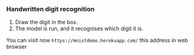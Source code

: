 ### Handwritten digit recognition

1. Draw the digit in the box.
2. The model is run, and it recognises which digit it is.

You can visit now `https://mnistdemo.herokuapp.com/` this address in web browser
